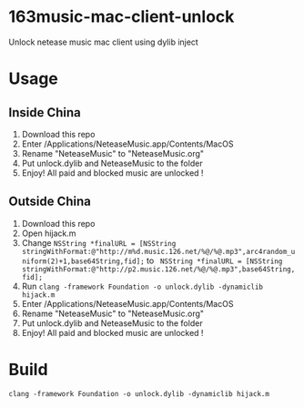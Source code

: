 # 163music-mac-client-unlock
Unlock netease music mac client using dylib inject

# Usage

## Inside China
1. Download this repo
2. Enter /Applications/NeteaseMusic.app/Contents/MacOS
3. Rename "NeteaseMusic" to "NeteaseMusic.org"
4. Put unlock.dylib and NeteaseMusic to the folder
5. Enjoy! All paid and blocked music are unlocked !

## Outside China
1. Download this repo
2. Open hijack.m
3. Change ```NSString *finalURL = [NSString stringWithFormat:@"http://m%d.music.126.net/%@/%@.mp3",arc4random_uniform(2)+1,base64String,fid];``` to ``` NSString *finalURL = [NSString stringWithFormat:@"http://p2.music.126.net/%@/%@.mp3",base64String,fid];```
4. Run ```clang -framework Foundation -o unlock.dylib -dynamiclib hijack.m```
5. Enter /Applications/NeteaseMusic.app/Contents/MacOS
6. Rename "NeteaseMusic" to "NeteaseMusic.org"
7. Put unlock.dylib and NeteaseMusic to the folder
8. Enjoy! All paid and blocked music are unlocked !

# Build
```clang -framework Foundation -o unlock.dylib -dynamiclib hijack.m```